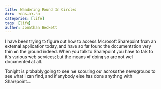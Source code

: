 ```yaml
---
title: Wandering Round In Circles
date: 2006-03-30
categories: [life]
tags: [life]
author: Jonathan Beckett
---
```


I have been trying to figure out how to access Microsoft Sharepoint from an external application today, and have so far found the documentation very thin on the ground indeed. When you talk to Sharepoint you have to talk to it's various web services; but the means of doing so are not well documented at all.

Tonight is probably going to see me scouting out across the newsgroups to see what I can find, and if anybody else has done anything with Sharepoint....
